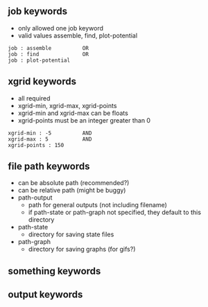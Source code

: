 ## job keywords
- only allowed one job keyword
- valid values assemble, find, plot-potential

```
job : assemble          OR
job : find              OR
job : plot-potential
```

## xgrid keywords
- all required
- xgrid-min, xgrid-max, xgrid-points
- xgrid-min and xgrid-max can be floats
- xgrid-points must be an integer greater than 0
```
xgrid-min : -5          AND
xgrid-max : 5           AND
xgrid-points : 150
```

## file path keywords
- can be absolute path (recommended?)
- can be relative path (might be buggy)
- path-output
    - path for general outputs (not including filename)
    - if path-state or path-graph not specified, they default to this directory
- path-state
    - directory for saving state files
- path-graph
    - directory for saving graphs (for gifs?)

## something keywords


## output keywords

